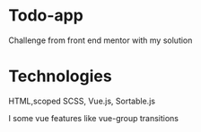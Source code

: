 # Todo-app

Challenge from front end mentor with my solution

# Technologies

HTML,scoped SCSS, Vue.js, Sortable.js

I some vue features like vue-group transitions
